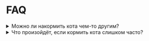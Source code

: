 # FAQ

<details>
<summary>Можно ли накормить кота чем-то другим?</summary>

Наш кот любит только рыбу, курицу и корм. Попытка дать что-то другое приведёт к отказу кота.
</details>

<details>
<summary>Что произойдёт, если кормить кота слишком часто?</summary>

API не ограничивает частоту кормления кота.
</details>

